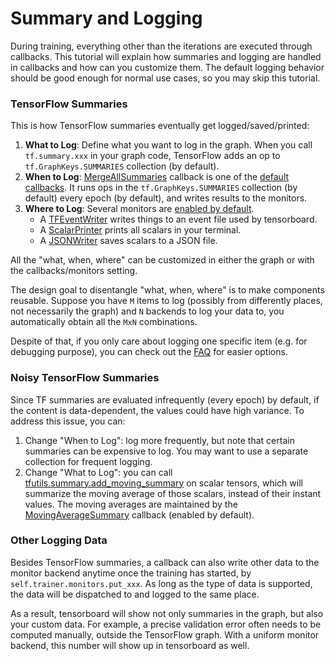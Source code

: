 # Summary and Logging

During training, everything other than the iterations are executed through callbacks.
This tutorial will explain how summaries and logging are handled in callbacks and how can you customize them.
The default logging behavior should be good enough for normal use cases, so you may skip this tutorial.

### TensorFlow Summaries

This is how TensorFlow summaries eventually get logged/saved/printed:

1. __What to Log__: Define what you want to log in the graph. 
   When you call `tf.summary.xxx` in your graph code, TensorFlow adds an op to
	`tf.GraphKeys.SUMMARIES` collection (by default).
2. __When to Log__: [MergeAllSummaries](../modules/callbacks.html#tensorpack.callbacks.MergeAllSummaries)
	callback is one of the [default callbacks](../modules/train.html#tensorpack.train.DEFAULT_CALLBACKS).
	It runs ops in the `tf.GraphKeys.SUMMARIES` collection (by default) every epoch (by default),
	and writes results to the monitors.
3. __Where to Log__:
	Several monitors are [enabled by default](../modules/train.html#tensorpack.train.DEFAULT_MONITORS).
	* A [TFEventWriter](../modules/callbacks.html#tensorpack.callbacks.TFEventWriter)
		writes things to an event file used by tensorboard.
	* A [ScalarPrinter](../modules/callbacks.html#tensorpack.callbacks.ScalarPrinter)
		prints all scalars in your terminal.
	* A [JSONWriter](../modules/callbacks.html#tensorpack.callbacks.JSONWriter)
		saves scalars to a JSON file.

All the "what, when, where" can be customized in either the graph or with the callbacks/monitors setting.

The design goal to disentangle "what, when, where" is to make components reusable.
Suppose you have `M` items to log 
(possibly from differently places, not necessarily the graph)
and `N` backends to log your data to, you
automatically obtain all the `MxN` combinations.

Despite of that, if you only care about logging one specific item (e.g. for
debugging purpose), you can check out the 
[FAQ](http://tensorpack.readthedocs.io/tutorial/faq.html#how-to-print-dump-intermediate-results-in-training)
for easier options.

### Noisy TensorFlow Summaries

Since TF summaries are evaluated infrequently (every epoch) by default,
if the content is data-dependent, the values could have high variance.
To address this issue, you can:
1. Change "When to Log": log more frequently, but note that certain summaries can be expensive to
  log. You may want to use a separate collection for frequent logging.
2. Change "What to Log": you can call
  [tfutils.summary.add_moving_summary](../modules/tfutils.html#tensorpack.tfutils.summary.add_moving_summary)
  on scalar tensors, which will summarize the moving average of those scalars, instead of their instant values.
  The moving averages are maintained by the
  [MovingAverageSummary](../modules/callbacks.html#tensorpack.callbacks.MovingAverageSummary)
  callback (enabled by default).

### Other Logging Data

Besides TensorFlow summaries,
a callback can also write other data to the monitor backend anytime once the training has started,
by `self.trainer.monitors.put_xxx`.
As long as the type of data is supported, the data will be dispatched to and logged to the same place.

As a result, tensorboard will show not only summaries in the graph, but also your custom data.
For example, a precise validation error often needs to be computed manually, outside the TensorFlow graph.
With a uniform monitor backend, this number will show up in tensorboard as well.
